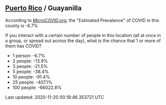 
## [Puerto Rico](/united-states/puerto-rico) / Guayanilla

According to [MicroCOVID.org](http://microcovid.org),
the "Estimated Prevalence" of COVID in this county is -6.7%

If you interact with a certain number of people in this location
(all at once in a group, or spread out across the day), what is the chance that
1 or more of them has COVID?

- 1 person: -6.7%
- 2 people: -13.9%
- 3 people: -21.5%
- 5 people: -38.4%
- 10 people: -91.4%
- 25 people: -407.1%
- 100 people: -66022.8%

Last updated: 2020-11-20 00:18:46.353721 UTC
